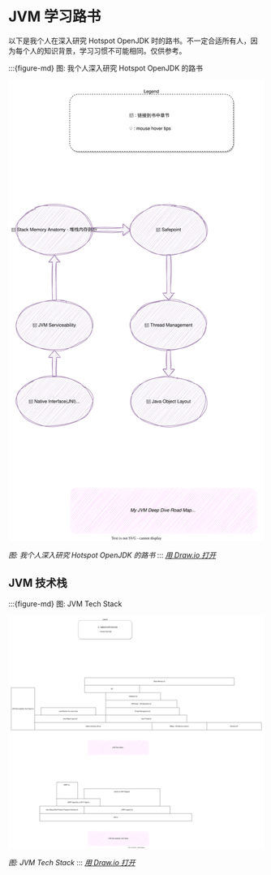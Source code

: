 # JVM 学习路书



以下是我个人在深入研究 Hotspot OpenJDK 时的路书。不一定合适所有人，因为每个人的知识背景，学习习惯不可能相同。仅供参考。





:::{figure-md} 图: 我个人深入研究 Hotspot OpenJDK 的路书

<img src="study-jvm-road-map.drawio.svg" alt="图: 我个人深入研究 Hotspot OpenJDK 的路书">

*图: 我个人深入研究 Hotspot OpenJDK 的路书*
:::
*[用 Draw.io 打开](https://app.diagrams.net/?ui=sketch#Uhttps%3A%2F%2Fjvm-insider.mygraphql.com%2Fzh-cn%2Flatest%2F_images%2Fstudy-jvm-road-map.drawio.svg)*





## JVM 技术栈


:::{figure-md} 图: JVM Tech Stack

<img src="jvm-tec-stack.drawio.svg" alt="图: JVM Tech Stack">

*图: JVM Tech Stack*
:::
*[用 Draw.io 打开](https://app.diagrams.net/?ui=sketch#Uhttps%3A%2F%2Fjvm-insider.mygraphql.com%2Fzh-cn%2Flatest%2F_images%2Fjvm-tec-stack.drawio.svg)*

